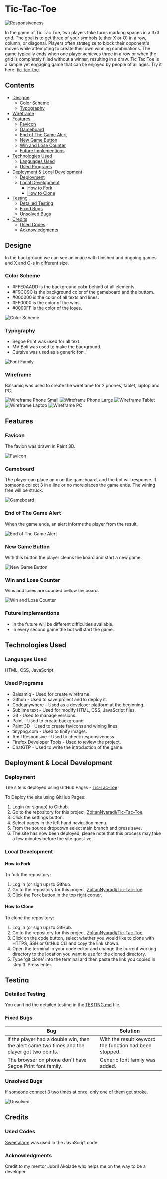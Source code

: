 # Tic-Tac-Toe

![Responsiveness](documentation/README/resp.png)

In the game of Tic Tac Toe, two players take turns marking spaces in a 3x3 grid. The goal is to get three of your symbols (either X or O) in a row, column, or diagonal. Players often strategize to block their opponent's moves while attempting to create their own winning combinations. The game typically ends when one player achieves three in a row or when the grid is completely filled without a winner, resulting in a draw. Tic Tac Toe is a simple yet engaging game that can be enjoyed by people of all ages. Try it here: [tic-tac-toe](https://zoltannyaradi.github.io/Tic-Tac-Toe/).

## Contents

* [Designe](#designe)
  * [Color Scheme](#color-scheme)
  * [Typography](#typography)
*   [Wireframe](#wireframe)
* [Features](#features)
  * [Favicon](#favicon)
  * [Gameboard](#gameboard)
  * [End of The Game Alert](#end-of-the-game-alert)
  * [New Game Button](#new-game-button)
  * [Win and Lose Counter](#win-and-lose-counter)
  * [Future Implementions](#future-implementions)
* [Technologies Used](#technologies-used)
  * [Languages Used](#languages-used)
  * [Used Programs](#used-programs)
* [Deployment & Local Development](#deployment--local-development)
  * [Deployment](#deployment)
  * [Local Development](#local-development)
    * [How to Fork](#how-to-fork)
    * [How to Clone](#how-to-clone)
* [Testing](#testing)
    * [Detailed Testing](#detailed-testing)
    * [Fixed Bugs](#fixed-bugs)
    * [Unsolved Bugs](#unsolved-bugs) 
* [Credits](#credits)
    * [Used Codes](#used-codes)
    * [Acknowledgments](#acknowledgments)

 ## Designe
 
In the background we can see an image with finished and ongoing games and X and O-s in different size.

### Color Scheme

* #FFE0AADD is the background color behind of all elements.
* #F9CC9C is the background color of the gameboard and the buttom.
* #000000 is the color of all texts and lines.
* #FF0000 is the color of the wins.
* #0000FF is the color of the loses.

![Color Scheme](documentation/README/color-scheme.png)

### Typography

* Segoe Print was used for all text.
* MV Boli was used to make the background.
* Cursive was used as a generic font.

![Font Family](documentation/README/font-family.png)

### Wireframe

Balsamiq was used to create the wireframe for 2 phones, tablet, laptop and PC.

![Wireframe Phone Small](documentation/README/wireframe-phone-small.png)
![Wireframe Phone Large](documentation/README/wireframe-phone-large.png)
![Wireframe Tablet](documentation/README/wireframe-tablet.png)
![Wireframe Laptop](documentation/README/wireframe-laptop.png)
![Wireframe PC](documentation/README/wireframe-pc.png)

## Features

### Favicon

The favion was drawn in Paint 3D.

![Favicon](documentation/README/favicon.png)

### Gameboard

The player can place an x on the gameboard, and the bot will response. If someone collect 3 in a line or no more places the game ends. The wining free will be struck.

![Gameboard](documentation/README/gameboard.png)

### End of The Game Alert

When the game ends, an alert informs the player from the result.

![End of The Game Alert](documentation/README/end-of-the-game-alert.png)

### New Game Button

With this button the player cleans the board and start a new game.

![New Game Button](documentation/README/new-game-button.png)

### Win and Lose Counter

Wins and loses are counted bellow the board.

![Win and Lose Counter](documentation/README/win-and-lose-counter.png)

### Future Implementions

* In the future will be different difficulties available. 
* In every second game the bot will start the game.

## Technologies Used

### Languages Used

HTML, CSS, JavaScript

### Used Programs

* Balsamiq - Used for create wireframe.
* Github - Used to save project and to deploy it.
* Codeanywhere - Used as a developer platform at the beginning.
* Sublime text - Used for modify HTML, CSS, JavaScript files.
* Git - Used to manage versions.
* Paint - Used to create background.
* Paint 3D - Used to create favicons and wining lines.
* tinypng.com - Used to tinify images.
* Am I Responsive - Used to check responsiveness.
* Firefox Developer Tools - Used to review the project.
* ChatGTP - Used to write the introduction of the game.

## Deployment & Local Development
### Deployment

The site is deployed using GitHub Pages - [Tic-Tac-Toe](https://zoltannyaradi.github.io/Tic-Tac-Toe/).

To Deploy the site using GitHub Pages:

1. Login (or signup) to Github.
2. Go to the repository for this project, [ZoltanNyaradi/Tic-Tac-Toe](https://github.com/ZoltanNyaradi/Tic-Tac-Toe/deployments).
3. Click the settings button.
4. Select pages in the left hand navigation menu.
5. From the source dropdown select main branch and press save.
6. The site has now been deployed, please note that this process may take a few minutes before the site goes live.

### Local Development

#### How to Fork

To fork the repository:

1. Log in (or sign up) to Github.
2. Go to the repository for this project, [ZoltanNyaradi/Tic-Tac-Toe](https://github.com/ZoltanNyaradi/Tic-Tac-Toe/deployments).
3. Click the Fork button in the top right corner.

#### How to Clone

To clone the repository:

1. Log in (or sign up) to GitHub.
2. Go to the repository for this project, [ZoltanNyaradi/Tic-Tac-Toe](https://github.com/ZoltanNyaradi/Tic-Tac-Toe/deployments).
3. Click on the code button, select whether you would like to clone with HTTPS, SSH or GitHub CLI and copy the link shown.
4. Open the terminal in your code editor and change the current working directory to the location you want to use for the cloned directory.
5. Type 'git clone' into the terminal and then paste the link you copied in step 3. Press enter.

## Testing

### Detailed Testing

You can find the detailed testing in the [TESTING.md](TESTING.md) file.

### Fixed Bugs

| Bug | Solution |
| --- | --- |
| If the player had a double win, then the alert came two times and the player got two points. | With the result keyword the function had been stopped. | 
| The browser on phone don't have Segoe Print font family. | Generic font family was added. |

### Unsolved Bugs

If someone connect 3 two times at once, only one of them get stroke.

![Unsolved](documentation/README/unsolved.png)

## Credits

### Used Codes

[Sweetalarm](https://sweetalert2.github.io/) was used in the JavaScript code.

### Acknowledgments

Credit to my mentor Jubril Akolade who helps me on the way to be a developer.
